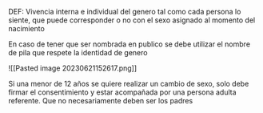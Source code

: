 DEF:
Vivencia interna e individual del genero tal como cada persona lo siente, que puede corresponder o no con el sexo asignado al momento del nacimiento

En caso de tener que ser nombrada en publico se debe utilizar el nombre de pila que respete la identidad de genero

![[Pasted image 20230621152617.png]]

Si una menor de 12 años se quiere realizar un cambio de sexo, solo debe firmar el consentimiento y estar acompañada por una persona adulta referente. Que no necesariamente deben ser los padres